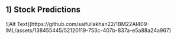 <h2> 1) Stock Predictions </h2> 
![Alt Text](https://github.com/saifullakhan22/1BM22AI409-IML/assets/138455445/52120119-753c-407b-837a-e5a88a24a967)



